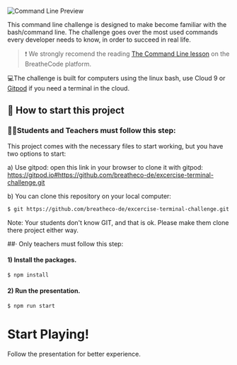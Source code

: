 ![Command Line Preview](https://raw.githubusercontent.com/breatheco-de/exercise-terminal-challenge/master/preview.png)

This command line challenge is designed to make become familiar with the bash/command line. The challenge goes over the most used commands every developer needs to know, in order to succeed in real life.

> :exclamation: We strongly recomend the reading [The Command Line lesson](https://breatheco.de/en/lesson/the-command-line/) on the BreatheCode platform.

💻The challenge is built for computers using the linux bash, use Cloud 9 or [Gitpod](https://gitpod.io) if you need a terminal in the cloud. 

## 🌱  How to start this project

### 👩‍🎓Students and Teachers must follow this step:

This project comes with the necessary files to start working, but you have two options to start:

a) Use gitpod: open this link in your browser to clone it with gitpod: https://gitpod.io#https://github.com/breatheco-de/excercise-terminal-challenge.git

b) You can clone this repository on your local computer:

```sh
$ git https://github.com/breatheco-de/excercise-terminal-challenge.git
````
Note: Your students don't know GIT, and that is ok. Please make them clone there project either way.

##· Only teachers must follow this step:

#### 1) Install the packages.
```sh
$ npm install
```

#### 2) Run the presentation.
```sh
$ npm run start
```

# Start Playing!

Follow the presentation for better experience.
